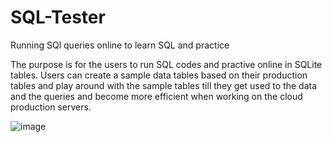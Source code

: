# SQL-Tester
Running SQl queries online to learn SQL and practice

The purpose is for the users to run SQL codes and practive online in SQLite tables.
Users can create a sample data tables based on their production tables and 
play around with the sample tables till they get used to the data and the queries and become more efficient when working on the cloud production servers.

![image](https://user-images.githubusercontent.com/128308438/230603901-c6459727-2f3d-49a9-b9e7-05db24b6443d.png)
